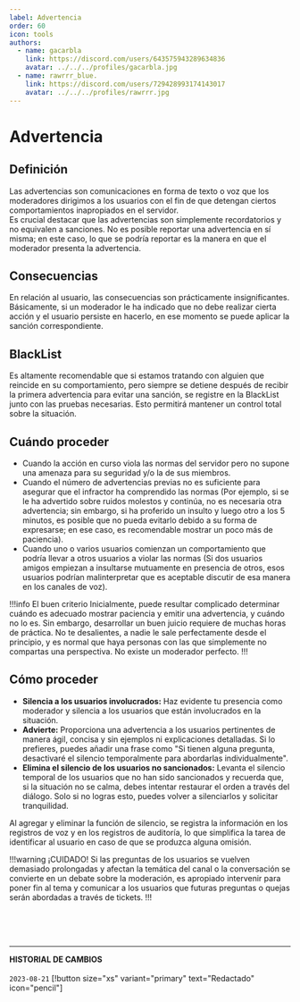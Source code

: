 ```yaml
---
label: Advertencia
order: 60
icon: tools
authors:
  - name: gacarbla
    link: https://discord.com/users/643575943289634836
    avatar: ../../../profiles/gacarbla.jpg
  - name: rawrrr_blue.
    link: https://discord.com/users/729428993174143017
    avatar: ../../../profiles/rawrrr.jpg
---
```

# Advertencia

## Definición
Las advertencias son comunicaciones en forma de texto o voz que los moderadores dirigimos a los usuarios con el fin de que detengan ciertos comportamientos inapropiados en el servidor.<br>
Es crucial destacar que las advertencias son simplemente recordatorios y no equivalen a sanciones. No es posible reportar una advertencia en sí misma; en este caso, lo que se podría reportar es la manera en que el moderador presenta la advertencia.

## Consecuencias
En relación al usuario, las consecuencias son prácticamente insignificantes. Básicamente, si un moderador le ha indicado que no debe realizar cierta acción y el usuario persiste en hacerlo, en ese momento se puede aplicar la sanción correspondiente.

## BlackList
Es altamente recomendable que si estamos tratando con alguien que reincide en su comportamiento, pero siempre se detiene después de recibir la primera advertencia para evitar una sanción, se registre en la BlackList junto con las pruebas necesarias. Esto permitirá mantener un control total sobre la situación.

## Cuándo proceder
- Cuando la acción en curso viola las normas del servidor pero no supone una amenaza para su seguridad y/o la de sus miembros.
- Cuando el número de advertencias previas no es suficiente para asegurar que el infractor ha comprendido las normas (Por ejemplo, si se le ha advertido sobre ruidos molestos y continúa, no es necesaria otra advertencia; sin embargo, si ha proferido un insulto y luego otro a los 5 minutos, es posible que no pueda evitarlo debido a su forma de expresarse; en ese caso, es recomendable mostrar un poco más de paciencia).
- Cuando uno o varios usuarios comienzan un comportamiento que podría llevar a otros usuarios a violar las normas (Si dos usuarios amigos empiezan a insultarse mutuamente en presencia de otros, esos usuarios podrían malinterpretar que es aceptable discutir de esa manera en los canales de voz).

!!!info El buen criterio
Inicialmente, puede resultar complicado determinar cuándo es adecuado mostrar paciencia y emitir una advertencia, y cuándo no lo es. Sin embargo, desarrollar un buen juicio requiere de muchas horas de práctica. No te desalientes, a nadie le sale perfectamente desde el principio, y es normal que haya personas con las que simplemente no compartas una perspectiva. No existe un moderador perfecto.
!!!

## Cómo proceder
- **Silencia a los usuarios involucrados:** Haz evidente tu presencia como moderador y silencia a los usuarios que están involucrados en la situación.
- **Advierte:** Proporciona una advertencia a los usuarios pertinentes de manera ágil, concisa y sin ejemplos ni explicaciones detalladas. Si lo prefieres, puedes añadir una frase como "Si tienen alguna pregunta, desactivaré el silencio temporalmente para abordarlas individualmente".
- **Elimina el silencio de los usuarios no sancionados:** Levanta el silencio temporal de los usuarios que no han sido sancionados y recuerda que, si la situación no se calma, debes intentar restaurar el orden a través del diálogo. Solo si no logras esto, puedes volver a silenciarlos y solicitar tranquilidad.

Al agregar y eliminar la función de silencio, se registra la información en los registros de voz y en los registros de auditoría, lo que simplifica la tarea de identificar al usuario en caso de que se produzca alguna omisión.

!!!warning ¡CUIDADO!
Si las preguntas de los usuarios se vuelven demasiado prolongadas y afectan la temática del canal o la conversación se convierte en un debate sobre la moderación, es apropiado intervenir para poner fin al tema y comunicar a los usuarios que futuras preguntas o quejas serán abordadas a través de tickets.
!!!

<br><br><br>
** **
**HISTORIAL DE CAMBIOS**<br><br> 
`2023-08-21` [!button size="xs" variant="primary" text="Redactado" icon="pencil"]